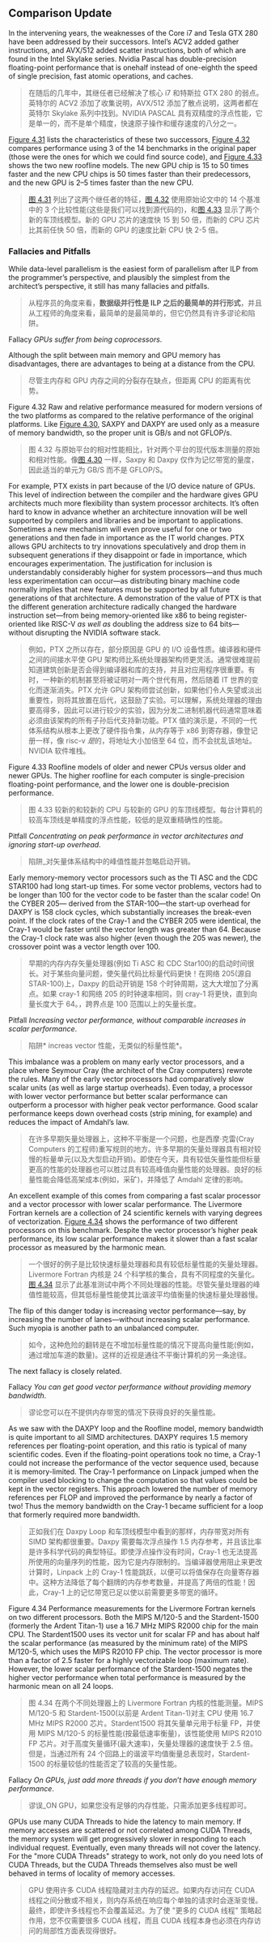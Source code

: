 ## Comparison Update

In the intervening years, the weaknesses of the Core i7 and Tesla GTX 280 have been addressed by their successors. Intel’s ACV2 added gather instructions, and AVX/512 added scatter instructions, both of which are found in the Intel Skylake series. Nvidia Pascal has double-precision floating-point performance that is onehalf instead of one-eighth the speed of single precision, fast atomic operations, and caches.

> 在随后的几年中，其继任者已经解决了核心 i7 和特斯拉 GTX 280 的弱点。英特尔的 ACV2 添加了收集说明，AVX/512 添加了散点说明，这两者都在英特尔 Skylake 系列中找到。NVIDIA PASCAL 具有双精度的浮点性能，它是单一的，而不是单个精度，快速原子操作和缓存速度的八分之一。

[Figure 4.31](#_bookmark205) lists the characteristics of these two successors, [Figure 4.32](#_bookmark206) compares performance using 3 of the 14 benchmarks in the original paper (those were the ones for which we could find source code), and [Figure 4.33](#_bookmark207) shows the two new roofline models. The new GPU chip is 15 to 50 times faster and the new CPU chips is 50 times faster than their predecessors, and the new GPU is 2–5 times faster than the new CPU.

> [图 4.31](#_bookmark205) 列出了这两个继任者的特征，[图 4.32](#_bookmark206) 使用原始论文中的 14 个基准中的 3 个比较性能(这些是我们可以找到源代码的)，和[图 4.33](#_Bookmark207) 显示了两个新的车顶线模型。新的 GPU 芯片的速度快 15 到 50 倍，而新的 CPU 芯片比其前任快 50 倍，而新的 GPU 的速度比新 CPU 快 2-5 倍。

### Fallacies and Pitfalls

While data-level parallelism is the easiest form of parallelism after ILP from the programmer’s perspective, and plausibly the simplest from the architect’s perspective, it still has many fallacies and pitfalls.

> 从程序员的角度来看，**数据级并行性是 ILP 之后的最简单的并行形式**，并且从工程师的角度来看，最简单的是最简单的，但它仍然具有许多谬论和陷阱。

Fallacy _GPUs suffer from being coprocessors_.

Although the split between main memory and GPU memory has disadvantages, there are advantages to being at a distance from the CPU.

> 尽管主内存和 GPU 内存之间的分裂存在缺点，但距离 CPU 的距离有优势。

Figure 4.32 Raw and relative performance measured for modern versions of the two platforms as compared to the relative performance of the original platforms. Like [Figure 4.30](#_bookmark203), SAXPY and DAXPY are used only as a measure of memory bandwidth, so the proper unit is GB/s and not GFLOP/s.

> 图 4.32 与原始平台的相对性能相比，针对两个平台的现代版本测量的原始和相对性能。像[图 4.30](#_bookmark203) 一样，Saxpy 和 Daxpy 仅作为记忆带宽的量度，因此适当的单元为 GB/S 而不是 GFLOP/S。

For example, PTX exists in part because of the I/O device nature of GPUs. This level of indirection between the compiler and the hardware gives GPU architects much more flexibility than system processor architects. It’s often hard to know in advance whether an architecture innovation will be well supported by compilers and libraries and be important to applications. Sometimes a new mechanism will even prove useful for one or two generations and then fade in importance as the IT world changes. PTX allows GPU architects to try innovations speculatively and drop them in subsequent generations if they disappoint or fade in importance, which encourages experimentation. The justification for inclusion is understandably considerably higher for system processors—and thus much less experimentation can occur—as distributing binary machine code normally implies that new features must be supported by all future generations of that architecture. A demonstration of the value of PTX is that the different generation architecture radically changed the hardware instruction set—from being memory-oriented like x86 to being register-oriented like RISC-V _as well as_ doubling the address size to 64 bits—without disrupting the NVIDIA software stack.

> 例如，PTX 之所以存在，部分原因是 GPU 的 I/O 设备性质。编译器和硬件之间的间接水平使 GPU 架构师比系统处理器架构师更灵活。通常很难提前知道建筑创新是否会得到编译器和库的支持，并且对应用程序很重要。有时，一种新的机制甚至将被证明对一两个世代有用，然后随着 IT 世界的变化而逐渐消失。PTX 允许 GPU 架构师尝试创新，如果他们令人失望或淡出重要性，则将其放置在后代，这鼓励了实验。可以理解，系统处理器的理由要高得多，因此可以进行较少的实验，因为分发二进制机器代码通常意味着必须由该架构的所有子孙后代支持新功能。PTX 值的演示是，不同的一代体系结构从根本上更改了硬件指令集，从内存等于 x86 到寄存器，像登记册一样，像 risc-v *是*的，将地址大小加倍至 64 位，而不会扰乱该地址。NVIDIA 软件堆栈。

Figure 4.33 Roofline models of older and newer CPUs versus older and newer GPUs. The higher roofline for each computer is single-precision floating-point performance, and the lower one is double-precision performance.

> 图 4.33 较新的和较新的 CPU 与较新的 GPU 的车顶线模型。每台计算机的较高车顶线是单精度的浮点性能，较低的是双重精确性的性能。

Pitfall _Concentrating on peak performance in vector architectures and ignoring start-up overhead_.

> 陷阱\_对矢量体系结构中的峰值性能并忽略启动开销。

Early memory-memory vector processors such as the TI ASC and the CDC STAR100 had long start-up times. For some vector problems, vectors had to be longer than 100 for the vector code to be faster than the scalar code! On the CYBER 205— derived from the STAR-100—the start-up overhead for DAXPY is 158 clock cycles, which substantially increases the break-even point. If the clock rates of the Cray-1 and the CYBER 205 were identical, the Cray-1 would be faster until the vector length was greater than 64. Because the Cray-1 clock rate was also higher (even though the 205 was newer), the crossover point was a vector length over 100.

> 早期的内存内存矢量处理器(例如 Ti ASC 和 CDC Star100)的启动时间很长。对于某些向量问题，使矢量代码比标量代码更快！在网络 205(源自 STAR-100)上，Daxpy 的启动开销是 158 个时钟周期，这大大增加了分离点。如果 cray-1 和网络 205 的时钟速率相同，则 cray-1 将更快，直到向量长度大于 64。，跨界点是 100 范围以上的矢量长度。

Pitfall _Increasing vector performance, without comparable increases in scalar performance_.

> 陷阱* increas vector 性能，无类似的标量性能*。

This imbalance was a problem on many early vector processors, and a place where Seymour Cray (the architect of the Cray computers) rewrote the rules. Many of the early vector processors had comparatively slow scalar units (as well as large startup overheads). Even today, a processor with lower vector performance but better scalar performance can outperform a processor with higher peak vector performance. Good scalar performance keeps down overhead costs (strip mining, for example) and reduces the impact of Amdahl’s law.

> 在许多早期矢量处理器上，这种不平衡是一个问题，也是西摩·克雷(Cray Computers 的工程师)重写规则的地方。许多早期的矢量处理器具有相对较慢的标量单元(以及大型启动开销)。即使在今天，具有较低矢量性能但标量更高的性能的处理器也可以胜过具有较高峰值向量性能的处理器。良好的标量性能会降低高架成本(例如，采矿)，并降低了 Amdahl 定律的影响。

An excellent example of this comes from comparing a fast scalar processor and a vector processor with lower scalar performance. The Livermore Fortran kernels are a collection of 24 scientific kernels with varying degrees of vectorization. [Figure 4.34](#_bookmark208) shows the performance of two different processors on this benchmark. Despite the vector processor’s higher peak performance, its low scalar performance makes it slower than a fast scalar processor as measured by the harmonic mean.

> 一个很好的例子是比较快速标量处理器和具有较低标量性能的矢量处理器。Livermore Fortran 内核是 24 个科学核的集合，具有不同程度的矢量化。[图 4.34](#_bookmark208) 显示了此基准测试中两个不同处理器的性能。尽管矢量处理器的峰值性能较高，但其低标量性能使其比谐波平均值衡量的快速标量处理器慢。

The flip of this danger today is increasing vector performance—say, by increasing the number of lanes—without increasing scalar performance. Such myopia is another path to an unbalanced computer.

> 如今，这种危险的翻转是在不增加标量性能的情况下提高向量性能(例如，通过增加车道的数量)。这样的近视是通往不平衡计算机的另一条途径。

The next fallacy is closely related.

Fallacy _You can get good vector performance without providing memory bandwidth_.

> 谬论您可以在不提供内存带宽的情况下获得良好的矢量性能。

As we saw with the DAXPY loop and the Roofline model, memory bandwidth is quite important to all SIMD architectures. DAXPY requires 1.5 memory references per floating-point operation, and this ratio is typical of many scientific codes. Even if the floating-point operations took no time, a Cray-1 could not increase the performance of the vector sequence used, because it is memory-limited. The Cray-1 performance on Linpack jumped when the compiler used blocking to change the computation so that values could be kept in the vector registers. This approach lowered the number of memory references per FLOP and improved the performance by nearly a factor of two! Thus the memory bandwidth on the Cray-1 became sufficient for a loop that formerly required more bandwidth.

> 正如我们在 Daxpy Loop 和车顶线模型中看到的那样，内存带宽对所有 SIMD 架构都很重要。Daxpy 需要每次浮点操作 1.5 内存参考，并且该比率是许多科学代码的典型特征。即使浮点操作没有时间，Cray-1 也无法提高所使用的向量序列的性能，因为它是内存限制的。当编译器使用阻止来更改计算时，Linpack 上的 Cray-1 性能跳跃，以便可以将值保存在向量寄存器中。这种方法降低了每个翻牌的内存参考数量，并提高了两倍的性能！因此，Cray-1 上的记忆带宽已足以使以前需要更多带宽的循环。

Figure 4.34 Performance measurements for the Livermore Fortran kernels on two different processors. Both the MIPS M/120-5 and the Stardent-1500 (formerly the Ardent Titan-1) use a 16.7 MHz MIPS R2000 chip for the main CPU. The Stardent1500 uses its vector unit for scalar FP and has about half the scalar performance (as measured by the minimum rate) of the MIPS M/120-5, which uses the MIPS R2010 FP chip. The vector processor is more than a factor of 2.5 faster for a highly vectorizable loop (maximum rate). However, the lower scalar performance of the Stardent-1500 negates the higher vector performance when total performance is measured by the harmonic mean on all 24 loops.

> 图 4.34 在两个不同处理器上的 Livermore Fortran 内核的性能测量。MIPS M/120-5 和 Stardent-1500(以前是 Ardent Titan-1)对主 CPU 使用 16.7 MHz MIPS R2000 芯片。Stardent1500 将其矢量单元用于标量 FP，并使用 MIPS M/120-5 的标量性能(按最低速率衡量)，该性能使用 MIPS R2010 FP 芯片。对于高度矢量循环(最大速率)，矢量处理器的速度快于 2.5 倍。但是，当通过所有 24 个回路上的谐波平均值衡量总表现时，Stardent-1500 的标量较低的性能否定了较高的矢量性能。

Fallacy _On GPUs, just add more threads if you don_’_t have enough memory performance_.

> 谬误\_ON GPU，如果您没有足够的内存性能，只需添加更多线程即可。

GPUs use many CUDA Threads to hide the latency to main memory. If memory accesses are scattered or not correlated among CUDA Threads, the memory system will get progressively slower in responding to each individual request. Eventually, even many threads will not cover the latency. For the "more CUDA Threads" strategy to work, not only do you need lots of CUDA Threads, but the CUDA Threads themselves also must be well behaved in terms of locality of memory accesses.

> GPU 使用许多 CUDA 线程隐藏对主内存的延迟。如果内存访问在 CUDA 线程之间分散或不相关，则内存系统在响应每个单独的请求时会逐渐变慢。最终，即使许多线程也不会覆盖延迟。为了使 "更多的 CUDA 线程" 策略起作用，您不仅需要很多 CUDA 线程，而且 CUDA 线程本身也必须在内存访问的局部性方面表现得很好。
